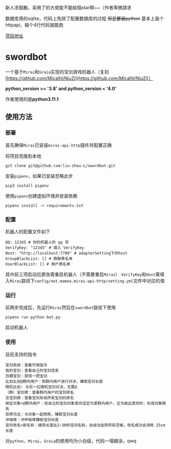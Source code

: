 新人求鼓勵，采用了的大佬能不能給個star啊~~（作者卑微請求

数据库用的sqlite，代码上免除了配置数据库的过程 ~~但是要装python~~
基本上装个httpapi，输个4行代码就能跑


[项目地址](https://github.com/liu-zhou-L/swordbot)

# swordbot
一个基于`Mirai`和`Graia`实现的宝剑游戏机器人（复刻[https://github.com/Micalhl/NiuZi](https://github.com/Micalhl/NiuZi)）

**python_version >= '3.8' and python_version < '4.0'**

作者使用的是**python3.11.1**

## 使用方法

### 部署

首先确保`Mirai`已安装`mirai-api-http`插件并配置正确

将项目克隆到本地

```
git clone git@github.com:liu-zhou-L/swordbot.git
```

安装`pipenv`，如果已安装忽略此步

```
pip3 install pipenv
```

使用`pipenv`创建虚拟环境并安装依赖

```
pipenv install -r requirements.txt
```

### 配置

机器人的配置文件如下

```
QQ: 12345 # 你的机器人的 qq 号
VerifyKey: "12345" # 填入 VerifyKey
Host: "http://localhost:7789" # adapterSetting下的host
GroupBlackList: [] # 群聊黑名单
UserBlackList: [] # 用户黑名单
```

其中前三项启动后更改需重启机器人（不需要重启`Mirai`）
`VerifyKey`和`Host`需填入`Mirai`路径下`config/net.mamoe.mirai-api-http/setting.yml`文件中对应的值

### 运行

前两步完成后，先运行`Mirai`然后在`swordbot`路径下使用

```
pipenv run python bot.py
```

启动机器人

### 使用

目前支持的指令

```
宝剑系统：查看可用指令
我的宝剑：查看自己的宝剑信息
白嫖宝剑：获得一把宝剑
比划比划@群内用户：和群内用户进行对决，赚取宝剑长度
随机比划: 与另一位随机宝剑对决，无需@
（群）宝剑榜：查看群内用户的宝剑排名
总宝剑榜：查看宝剑系统所有宝剑的排名
绑定对象+@群内用户：将自己的宝剑对象意向设定为某群内用户，互为彼此意向时，形成对象联系
双修功法：与对象一起修炼，赚取宝剑长度
冲咖啡：冲杯咖啡赚取宝剑长度
宝剑改名+新名称：接受长度在2~30的宝剑名称，会自动去除所有空格，改名成功会消耗 25cm 长度
```


对`python`、`Mirai`、`Graia`的使用均为小白级，代码一塌糊涂，qwq
